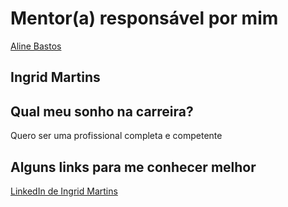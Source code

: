 # Mentor(a) responsável por mim

[Aline Bastos](/mentores/perfis/mentor_da_silva_souza.md)

## Ingrid Martins

## Qual meu sonho na carreira?

Quero ser uma profissional completa e competente

## Alguns links para me conhecer melhor

[LinkedIn de Ingrid Martins](https://www.linkedin.com/in/ingrid-martins-356ab412b/)
